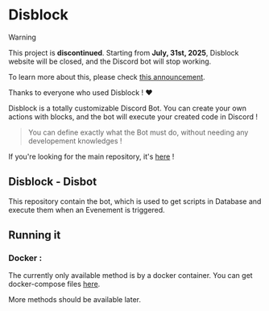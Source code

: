
# Disblock

> [!WARNING]
> This project is **discontinued**.
> Starting from **July, 31st, 2025**, Disblock website will be closed, and the Discord bot will stop working.
>
> To learn more about this, please check [this announcement](END_MESSAGE.md).
>
> Thanks to everyone who used Disblock ! ❤️

Disblock is a totally customizable Discord Bot.
You can create your own actions with blocks, and the bot will execute your created code in Discord !

> You can define exactly what the Bot must do, without needing any developement knowledges !

If you're looking for the main repository, it's [here](https://github.com/Disblock/WebApp) !

## Disblock - Disbot
This repository contain the bot, which is used to get scripts in Database and execute them when an Evenement is triggered.

## Running it
### Docker :
The currently only available method is by a docker container. You can get docker-compose files [here](https://github.com/Disblock/WebApp/tree/main/docker-compose).

More methods should be available later.
